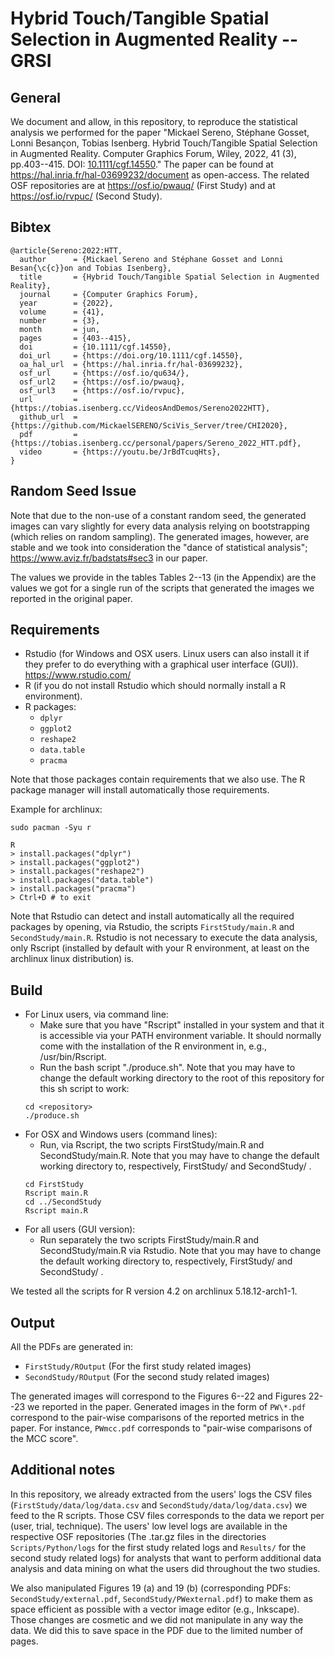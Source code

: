 # Hybrid Touch/Tangible Spatial Selection in Augmented Reality -- GRSI

## General
We document and allow, in this repository, to reproduce the statistical analysis we performed for the paper "Mickael Sereno, Stéphane Gosset, Lonni Besançon, Tobias Isenberg. Hybrid Touch/Tangible Spatial Selection in Augmented Reality. Computer Graphics Forum, Wiley, 2022, 41 (3), pp.403--415. DOI: [10.1111/cgf.14550](https://doi.org/10.1111/cgf.14550)." The paper can be found at https://hal.inria.fr/hal-03699232/document as open-access. The related OSF repositories are at https://osf.io/pwauq/ (First Study) and at https://osf.io/rvpuc/ (Second Study). 

## Bibtex
```
@article{Sereno:2022:HTT,
  author      = {Mickael Sereno and Stéphane Gosset and Lonni Besan{\c{c}}on and Tobias Isenberg},
  title       = {Hybrid Touch/Tangible Spatial Selection in Augmented Reality},
  journal     = {Computer Graphics Forum},
  year        = {2022},
  volume      = {41},
  number      = {3},
  month       = jun,
  pages       = {403--415},
  doi         = {10.1111/cgf.14550},
  doi_url     = {https://doi.org/10.1111/cgf.14550},
  oa_hal_url  = {https://hal.inria.fr/hal-03699232},
  osf_url     = {https://osf.io/qu634/},
  osf_url2    = {https://osf.io/pwauq},
  osf_url3    = {https://osf.io/rvpuc},
  url         = {https://tobias.isenberg.cc/VideosAndDemos/Sereno2022HTT},
  github_url  = {https://github.com/MickaelSERENO/SciVis_Server/tree/CHI2020},
  pdf         = {https://tobias.isenberg.cc/personal/papers/Sereno_2022_HTT.pdf},
  video       = {https://youtu.be/JrBdTcuqHts},
}
```

## Random Seed Issue
Note that due to the non-use of a constant random seed, the generated images can vary slightly for every data analysis relying on bootstrapping (which relies on random sampling). The generated images, however, are stable and we took into consideration the "dance of statistical analysis"; https://www.aviz.fr/badstats#sec3 in our paper.

The values we provide in the tables Tables 2--13 (in the Appendix) are the values we got for a single run of the scripts that generated the images we reported in the original paper.

## Requirements

* Rstudio (for Windows and OSX users. Linux users can also install it if they prefer to do everything with a graphical user interface (GUI)). https://www.rstudio.com/
* R (if you do not install Rstudio which should normally install a R environment).
* R packages:
    * ```dplyr```
    * ```ggplot2```
    * ```reshape2```
    * ```data.table```
    * ```pracma```

Note that those packages contain requirements that we also use. The R package manager will install automatically those requirements.

Example for archlinux:
```
sudo pacman -Syu r

R
> install.packages("dplyr")
> install.packages("ggplot2")
> install.packages("reshape2")
> install.packages("data.table")
> install.packages("pracma")
> Ctrl+D # to exit
```

Note that Rstudio can detect and install automatically all the required packages by opening, via Rstudio, the scripts ```FirstStudy/main.R``` and ```SecondStudy/main.R```. Rstudio is not necessary to execute the data analysis, only Rscript (installed by default with your R environment, at least on the archlinux linux distribution) is.

## Build

* For Linux users, via command line:
    * Make sure that you have "Rscript" installed in your system and that it is accessible via your PATH environment variable. It should normally come with the installation of the R environment in, e.g., /usr/bin/Rscript.
    * Run the bash script "./produce.sh". Note that you may have to change the default working directory to the root of this repository for this sh script to work:
    ```
    cd <repository>
    ./produce.sh
    ```
* For OSX and Windows users (command lines):
    * Run, via Rscript, the two scripts FirstStudy/main.R and SecondStudy/main.R. Note that you may have to change the default working directory to, respectively, FirstStudy/ and SecondStudy/ .
    ```
    cd FirstStudy
    Rscript main.R
    cd ../SecondStudy
    Rscript main.R
    ```
* For all users (GUI version):
    * Run separately the two scripts FirstStudy/main.R and SecondStudy/main.R via Rstudio. Note that you may have to change the default working directory to, respectively, FirstStudy/ and SecondStudy/ .

We tested all the scripts for R version 4.2 on archlinux 5.18.12-arch1-1.

## Output

All the PDFs are generated in:

* ```FirstStudy/ROutput``` (For the first study related images)
* ```SecondStudy/ROutput``` (For the second study related images)

The generated images will correspond to the Figures 6--22 and Figures 22--23 we reported in the paper.
Generated images in the form of ```PW\*.pdf``` correspond to the pair-wise comparisons of the reported metrics in the paper. For instance, ```PWmcc.pdf``` corresponds to "pair-wise comparisons of the MCC score".

## Additional notes

In this repository, we already extracted from the users' logs the CSV files (```FirstStudy/data/log/data.csv``` and ```SecondStudy/data/log/data.csv```) we feed to the R scripts. Those CSV files corresponds to the data we report per (user, trial, technique). The users' low level logs are available in the respective OSF repositories (The .tar.gz files in the directories ```Scripts/Python/logs``` for the first study related logs and ```Results/``` for the second study related logs) for analysts that want to perform additional data analysis and data mining on what the users did throughout the two studies.

We also manipulated Figures 19 (a) and 19 (b) (corresponding PDFs: ```SecondStudy/external.pdf```, ```SecondStudy/PWexternal.pdf```) to make them as space efficient as possible with a vector image editor (e.g., Inkscape). Those changes are cosmetic and we did not manipulate in any way the data. We did this to save space in the PDF due to the limited number of pages.
